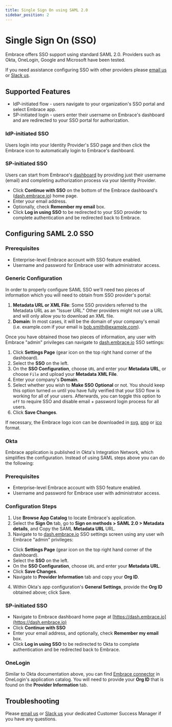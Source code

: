 ```yaml
---
title: Single Sign On using SAML 2.0
sidebar_position: 2
---
```


# Single Sign On (SSO)

Embrace offers SSO support using standard SAML 2.0. Providers such as Okta, OneLogin, Google and Microsoft have been tested.

If you need assistance configuring SSO with other providers please [email us](mailto:support@embrace.io) or [Slack us](http://community.embrace.io/).

## Supported Features

- IdP-initiated flow - users navigate to your organization's SSO portal and select Embrace app.
- SP-initiated login - users enter their username on Embrace's dashboard and are redirected to your SSO portal for authorization.

### IdP-initiated SSO

Users login into your Identity Provider's SSO page and then click the Embrace icon to automatically login to Embrace's dashboard.

### SP-initiated SSO

Users can start from Embrace's [dashboard](https://dash.embrace.io) by providing just their username (email) and completing authorization process via your Identity Provider.

- Click **Continue with SSO** on the bottom of the Embrace dashboard's ([dash.embrace.io](https://dash.embrace.io)) home page.
- Enter your email address.
- Optionally, check **Remember my email** box.
- Click **Log in using SSO** to be redirected to your SSO provider to complete authentication and be redirected back to Embrace.

## Configuring SAML 2.0 SSO

### Prerequisites

- Enterprise-level Embrace account with SSO feature enabled.
- Username and password for Embrace user with administrator access.

### Generic Configuration

In order to properly configure SAML SSO we'll need two pieces of information which you will need to obtain from SSO provider's portal:

1. **Metadata URL or XML File**: Some SSO providers referred to the Metadata URL as an "Issuer URL." Other providers might not use a URL and will only allow you to download an XML file.
2. **Domain**: In most cases, it will be the domain of your company's email (i.e. example.com if your email is bob.smith@example.com).

Once you have obtained those two pieces of information, any user with Embrace "admin" privileges can navigate to [dash.embrace.io](https://dash.embrace.io) SSO settings:

1. Click **Settings Page** (gear icon on the top right hand corner of the dashboard).
2. Select the **SSO** on the left.
3. On the **SSO Configuration**, choose `URL` and enter your **Metadata URL**, or choose `File` and upload your **Metadata XML File**.
4. Enter your company's **Domain**.
5. Select whether you wish to **Make SSO Optional** or not. You should keep this option turned `on` until you have fully verified that your SSO flow is working for all of your users. Afterwards, you can toggle this option to `off` to require SSO and disable email + password login process for all users.
5. Click **Save Changes**.

If necessary, the Embrace logo icon can be downloaded in [svg](https://embrace.io/embrace.svg), [png](https://embrace.io/wp-content/themes/embraceio/library/images/favicon/android-icon-192x192.png) or [ico](https://embrace.io/wp-content/themes/embraceio/library/images/favicon/favicon.ico) format.

### Okta

Embrace application is published in Okta's Integration Network, which simplifies the configuration. Instead of using SAML steps above you can do the following:

### Prerequisites

- Enterprise-level Embrace account with SSO feature enabled.
- Username and password for Embrace user with administrator access.

### Configuration Steps

1. Use **Browse App Catalog** to locate Embrace's application.
2. Select the **Sign On** tab, go to **Sign on methods > SAML 2.0 > Metadata details**, and Copy the SAML **Metadata URL** URL.
3. Navigate to to [dash.embrace.io](https://dash.embrace.io) SSO settings screen using any user wih Embrace "admin" privileges:
  - Click **Settings Page** (gear icon on the top right hand corner of the dashboard).
  - Select the **SSO** on the left.
  - On the **SSO Configuration**, choose `URL` and enter your **Metadata URL**.
  - Click **Save Changes**.
  - Navigate to **Provider Information** tab and copy your **Org ID**.
4. Within Okta's app configuration's **General Settings**, provide the **Org ID** obtained above; click Save.

### SP-initiated SSO

- Navigate to Embrace dashboard home page at [https://dash.embrace.io](https://dash.embrace.io)
- Click **Continue with SSO**
- Enter your email address, and optionally, check **Remember my email** box.
- Click **Log in using SSO** to be redirected to Okta to complete authentication and be redirected back to Embrace.

### OneLogin

Similar to Okta documentation above, you can find [Embrace connector](https://www.onelogin.com/connector/embrace_saml) in OneLogin's application catalog. You will need to provide your **Org ID** that is found on the **Provider Information** tab.

## Troubleshooting

Please [email us](mailto:support@embrace.io) or [Slack us](http://community.embrace.io/) your dedicated Customer Success Manager if you have any questions.
